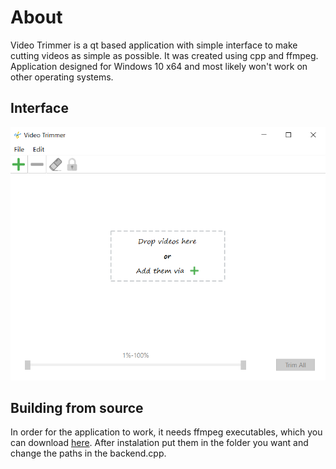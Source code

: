 # About

Video Trimmer is a qt based application with simple interface to make cutting videos as simple as possible. It was created using cpp and ffmpeg. Application designed for Windows 10 x64 and most likely won't work on other operating systems.

## Interface

![Interface](https://github.com/IvanNugiban/VideoTrimmer/blob/master/doc/screenshot.png)

## Building from source

In order for the application to work, it needs ffmpeg executables, which you can download [here](https://github.com/BtbN/FFmpeg-Builds). After instalation put them in the folder you want and change the paths in the backend.cpp.
